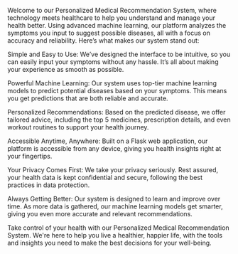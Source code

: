 Welcome to our Personalized Medical Recommendation System, where technology meets healthcare to help you understand and manage your health better. Using advanced machine learning, our platform analyzes the symptoms you input to suggest possible diseases, all with a focus on accuracy and reliability. Here’s what makes our system stand out:

Simple and Easy to Use: We’ve designed the interface to be intuitive, so you can easily input your symptoms without any hassle. It’s all about making your experience as smooth as possible.

Powerful Machine Learning: Our system uses top-tier machine learning models to predict potential diseases based on your symptoms. This means you get predictions that are both reliable and accurate.

Personalized Recommendations: Based on the predicted disease, we offer tailored advice, including the top 5 medicines, prescription details, and even workout routines to support your health journey.

Accessible Anytime, Anywhere: Built on a Flask web application, our platform is accessible from any device, giving you health insights right at your fingertips.

Your Privacy Comes First: We take your privacy seriously. Rest assured, your health data is kept confidential and secure, following the best practices in data protection.

Always Getting Better: Our system is designed to learn and improve over time. As more data is gathered, our machine learning models get smarter, giving you even more accurate and relevant recommendations.

Take control of your health with our Personalized Medical Recommendation System. We're here to help you live a healthier, happier life, with the tools and insights you need to make the best decisions for your well-being.

